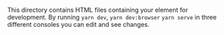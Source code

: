 This directory contains HTML files containing your element for development. By running `yarn dev`, `yarn dev:browser` `yarn serve` in three different consoles you can edit and see changes.



